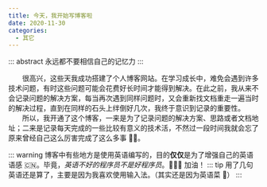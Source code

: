 ```yaml
---
title: 今天，我开始写博客啦
date: 2020-11-30
categories:
  - 其它
---
```


::: abstract
永远都不要相信自己的记忆力
:::

<!-- more -->

&emsp;&emsp;很高兴，这些天我成功搭建了个人博客网站。在学习成长中，难免会遇到许多技术问题，有时这些问题可能会花费好长时间才能得到解决。在此之前，我从来不会记录问题的解决方案，每当再次遇到同样问题时，又会重新找文档重走一遍当时的解决过程，直到在同样的石头上绊倒好几次，我终于意识到记录的重要性。  
&emsp;&emsp;所以，我开通了这个博客，一来是为了记录问题的解决方案、思路或者文档地址；二来是记录每天完成的一些比较有意义的技术活，不然过一段时间我就会忘了原来曾经自己这么厉害完成了这么多事 🧐🧐。

::: warning
博客中有些地方是使用英语编写的，目的**仅仅**是为了增强自己的英语语感 🇨🇳。毕竟，_英语不好的程序员不是好程序员_。💪💪💪 加油！
::: tip
<Badge text="2021.01.07+" />
用了几句英语还是算了，主要是因为我喜欢使用输入法。（其实还是因为英语菜 🙈）
:::
